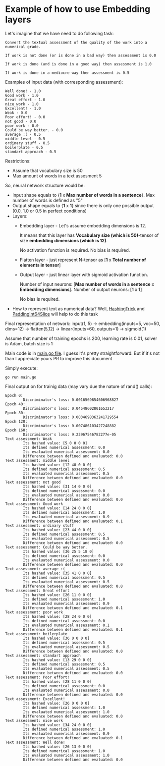 # Example of how to use Embedding layers

Let's imagine that we have need to do following task:

    Convert the textual assessment of the quality of the work into a numerical grade.

    If work is not done (or is done in a bad way) then assessment is 0.0

    If work is done (and is done in a good way) then assessment is 1.0

    If work is done in a mediocre way then assessment is 0.5

Examples of input data (with corresponding assessment):
```
Well done! - 1.0
Good work - 1.0
Great effort - 1.0
nice work - 1.0
Excellent! - 1.0
Weak - 0.0
Poor effort! - 0.0
not good - 0.0
poor work - 0.0
Could be way better. - 0.0
average :( - 0.5
middle level - 0.5
ordinary stuff - 0.5
boilerplate - 0.5
standart approach - 0.5
```

Restrictions:
* Assume that vocabulary size is 50
* Max amount of words in a text assesment 5

So, neural network structure would be:
* Input shape equals to {**1** x **Max number of words in a sentence**}. Max number of words is defined as "5"
* Output shape equals to {**1** x **1**} since there is only one possible output (0.0, 1.0 or 0.5 in perfect conditions)
* Layers:
    * Embedding layer - Let's assume embedding dimensions is 12.

        It means that this layer has **Vocabulary size (which is 50)**-tensor of size **embedding dimensions (which is 12)**.
    
        No activation function is required. No bias is required.
    * Flatten layer - just represent N-tensor as [**1** x **Total number of elements in tensor**]
    * Output layer - just linear layer with sigmoid activation function.

        Number of input neurons: [**Max number of words in a sentence** x **Embedding dimensions**]. Number of output neurons: [**1** x **1**]
        
        No bias is required. 
* How to represent text as numerical data? Well, [HashingTrick](../../../utils.go#L313) and [PaddingInt64Slice](../../../utils.go#L288) will help to do this task

Final representation of network:
input(1, 5) -> embedding(inputs=5, voc=50, dims=12) -> flatten(5,12) -> linear(inputs=60, outputs=1) -> sigmoid(1)

Assume that number of training epochs is 200, learning rate is 0.01, solver is Adam, batch size is 1

Main code is in [main.go file](main.go). I guess it's pretty straightforward. But if it's not than I appreciate yours PR to improve this document

Simply execute:
```shell
go run main.go
```

Final output on for trainig data (may vary due the nature of rand() calls):
```shell
Epoch 0:
        Discriminator's loss: 0.0016569854606968827
Epoch 40:
        Discriminator's loss: 0.04548602801653217
Epoch 80:
        Discriminator's loss: 0.0034698363241729554
Epoch 120:
        Discriminator's loss: 0.007486103427248882
Epoch 160:
        Discriminator's loss: 9.23967546782277e-05
Text assessment: Weak
        Its hashed value: [5 0 0 0 0]
        Its defined numerical assessment: 0.0
        Its evaluated numerical assessment: 0.0
        Difference between defined and evaluated: 0.0
Text assessment: middle level
        Its hashed value: [12 40 0 0 0]
        Its defined numerical assessment: 0.5
        Its evaluated numerical assessment: 0.5
        Difference between defined and evaluated: 0.0
Text assessment: not good
        Its hashed value: [31 14 0 0 0]
        Its defined numerical assessment: 0.0
        Its evaluated numerical assessment: 0.0
        Difference between defined and evaluated: 0.0
Text assessment: Good work
        Its hashed value: [14 24 0 0 0]
        Its defined numerical assessment: 1.0
        Its evaluated numerical assessment: 0.9
        Difference between defined and evaluated: 0.1
Text assessment: ordinary stuff
        Its hashed value: [23 44 0 0 0]
        Its defined numerical assessment: 0.5
        Its evaluated numerical assessment: 0.5
        Difference between defined and evaluated: 0.0
Text assessment: Could be way better.
        Its hashed value: [36 25 5 18 0]
        Its defined numerical assessment: 0.0
        Its evaluated numerical assessment: 0.0
        Difference between defined and evaluated: 0.0
Text assessment: average :(
        Its hashed value: [35 41 0 0 0]
        Its defined numerical assessment: 0.5
        Its evaluated numerical assessment: 0.5
        Difference between defined and evaluated: 0.0
Text assessment: Great effort
        Its hashed value: [26 11 0 0 0]
        Its defined numerical assessment: 1.0
        Its evaluated numerical assessment: 0.9
        Difference between defined and evaluated: 0.1
Text assessment: poor work
        Its hashed value: [28 24 0 0 0]
        Its defined numerical assessment: 0.0
        Its evaluated numerical assessment: 0.1
        Difference between defined and evaluated: 0.1
Text assessment: boilerplate
        Its hashed value: [36 0 0 0 0]
        Its defined numerical assessment: 0.5
        Its evaluated numerical assessment: 0.5
        Difference between defined and evaluated: 0.0
Text assessment: standart approach
        Its hashed value: [13 29 0 0 0]
        Its defined numerical assessment: 0.5
        Its evaluated numerical assessment: 0.5
        Difference between defined and evaluated: 0.0
Text assessment: Poor effort!
        Its hashed value: [28 11 0 0 0]
        Its defined numerical assessment: 0.0
        Its evaluated numerical assessment: 0.0
        Difference between defined and evaluated: 0.0
Text assessment: Excellent!
        Its hashed value: [26 0 0 0 0]
        Its defined numerical assessment: 1.0
        Its evaluated numerical assessment: 1.0
        Difference between defined and evaluated: 0.0
Text assessment: nice work
        Its hashed value: [34 24 0 0 0]
        Its defined numerical assessment: 1.0
        Its evaluated numerical assessment: 0.9
        Difference between defined and evaluated: 0.1
Text assessment: Well done!
        Its hashed value: [26 13 0 0 0]
        Its defined numerical assessment: 1.0
        Its evaluated numerical assessment: 1.0
        Difference between defined and evaluated: 0.0
```